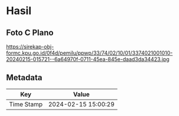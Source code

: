 # Hasil

## Foto C Plano

https://sirekap-obj-formc.kpu.go.id/0f4d/pemilu/ppwp/33/74/02/10/01/3374021001010-20240215-015721--6a64970f-0711-45ea-845e-daad3da34423.jpg


## Metadata

| Key        | Value               |
| ---------- | ------------------- |
| Time Stamp | 2024-02-15 15:00:29 |



